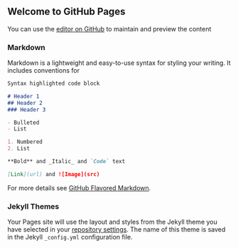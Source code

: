 ## Welcome to GitHub Pages

You can use the [editor on GitHub](https://github.com/shaharukhkhan4350/shahrukhkhan.github.io/edit/master/README.md) to maintain and preview the content 

### Markdown

Markdown is a lightweight and easy-to-use syntax for styling your writing. It includes conventions for

```markdown
Syntax highlighted code block

# Header 1
## Header 2
### Header 3

- Bulleted
- List

1. Numbered
2. List

**Bold** and _Italic_ and `Code` text

[Link](url) and ![Image](src)
```

For more details see [GitHub Flavored Markdown](https://guides.github.com/features/mastering-markdown/).

### Jekyll Themes

Your Pages site will use the layout and styles from the Jekyll theme you have selected in your [repository settings](https://github.com/shaharukhkhan4350/shahrukhkhan.github.io/settings). The name of this theme is saved in the Jekyll `_config.yml` configuration file.
